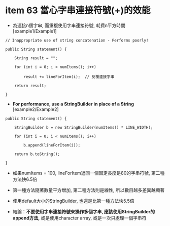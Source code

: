 # item 63 當心字串連接符號(+)的效能

* 為連接n個字串, 而重複使用字串連接符號, 耗費n平方時間
[example1/Example1]
```
// Inappropriate use of string concatenation - Performs poorly!

public String statement() {

    String result = "";

    for (int i = 0; i < numItems(); i++)

        result += lineForItem(i);  // 反覆連接字串

    return result;

}
```

* **For performance, use a StringBuilder in place of a String**
[example2/Example2]
```
public String statement() {

    StringBuilder b = new StringBuilder(numItems() * LINE_WIDTH);

    for (int i = 0; i < numItems(); i++)

        b.append(lineForItem(i));

    return b.toString();

}
```

* 如果numItems = 100, lineForItem返回一個固定長度是80的字串符號, 第二種方法快6.5倍

* 第一種方法隨著數量平方增加, 第二種方法則是線性, 所以數目越多差異越顯著

* 使用default大小的StringBuilder, 也還是比第一種方法快5.5倍

* 結論：**不要使用字串連接符號來操作多個字串, 應該使用StringBuilder的append方法,**
或是使用character array, 或是一次只處理一個字串符